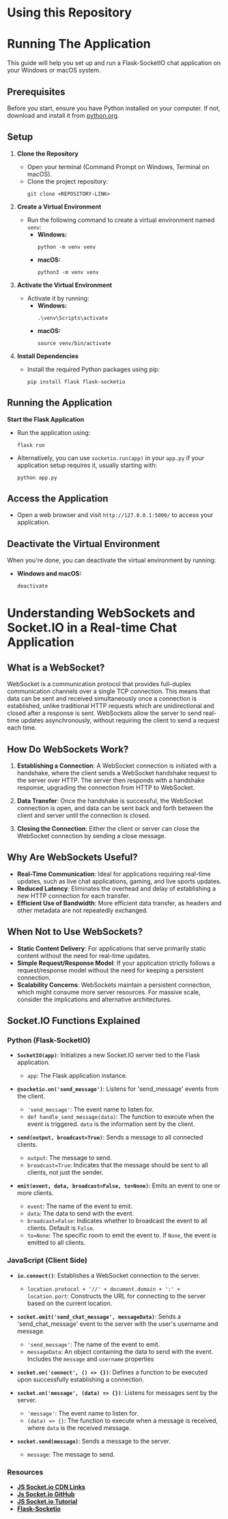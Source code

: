 # Using this Repository

# Running The Application

This guide will help you set up and run a Flask-SocketIO chat application on your Windows or macOS system.

## Prerequisites

Before you start, ensure you have Python installed on your computer. If not, download and install it from [python.org](https://www.python.org/downloads/).

## Setup

1. **Clone the Repository**
   - Open your terminal (Command Prompt on Windows, Terminal on macOS).
   - Clone the project repository:
     ```
     git clone <REPOSITORY-LINK>
     ```

2. **Create a Virtual Environment**
   - Run the following command to create a virtual environment named `venv`:
     - **Windows:**
       ```
       python -m venv venv
       ```
     - **macOS:**
       ```
       python3 -m venv venv
       ```

3. **Activate the Virtual Environment**
   - Activate it by running:
     - **Windows:**
       ```
       .\venv\Scripts\activate
       ```
     - **macOS:**
       ```
       source venv/bin/activate
       ```

4. **Install Dependencies**
   - Install the required Python packages using pip:
     ```
     pip install flask flask-socketio
     ```

## Running the Application


**Start the Flask Application**
   - Run the application using:
     ```
     flask run
     ```

   - Alternatively, you can use `socketio.run(app)` in your `app.py` if your application setup requires it, usually starting with:
     ```
     python app.py
     ```

## Access the Application

- Open a web browser and visit `http://127.0.0.1:5000/` to access your application.

## Deactivate the Virtual Environment

When you're done, you can deactivate the virtual environment by running:
- **Windows and macOS:**
  ```
  deactivate
  ```

# Understanding WebSockets and Socket.IO in a Real-time Chat Application

## What is a WebSocket?

WebSocket is a communication protocol that provides full-duplex communication channels over a single TCP connection. This means that data can be sent and received simultaneously once a connection is established, unlike traditional HTTP requests which are unidirectional and closed after a response is sent. WebSockets allow the server to send real-time updates asynchronously, without requiring the client to send a request each time.

## How Do WebSockets Work?

1. **Establishing a Connection**: A WebSocket connection is initiated with a handshake, where the client sends a WebSocket handshake request to the server over HTTP. The server then responds with a handshake response, upgrading the connection from HTTP to WebSocket.

2. **Data Transfer**: Once the handshake is successful, the WebSocket connection is open, and data can be sent back and forth between the client and server until the connection is closed.

3. **Closing the Connection**: Either the client or server can close the WebSocket connection by sending a close message.

## Why Are WebSockets Useful?

- **Real-Time Communication**: Ideal for applications requiring real-time updates, such as live chat applications, gaming, and live sports updates.
- **Reduced Latency**: Eliminates the overhead and delay of establishing a new HTTP connection for each transfer.
- **Efficient Use of Bandwidth**: More efficient data transfer, as headers and other metadata are not repeatedly exchanged.

## When Not to Use WebSockets?

- **Static Content Delivery**: For applications that serve primarily static content without the need for real-time updates.
- **Simple Request/Response Model**: If your application strictly follows a request/response model without the need for keeping a persistent connection.
- **Scalability Concerns**: WebSockets maintain a persistent connection, which might consume more server resources. For massive scale, consider the implications and alternative architectures.

## Socket.IO Functions Explained

### Python (Flask-SocketIO)

- **`SocketIO(app)`**: Initializes a new Socket.IO server tied to the Flask application.
  - `app`: The Flask application instance.
  
- **`@socketio.on('send_message')`**: Listens for 'send_message' events from the client.
  - `'send_message'`: The event name to listen for.
  - `def handle_send_message(data)`: The function to execute when the event is triggered. `data` is the information sent by the client.

- **`send(output, broadcast=True)`**: Sends a message to all connected clients.
  - `output`: The message to send.
  - `broadcast=True`: Indicates that the message should be sent to all clients, not just the sender.

- **`emit(event, data, broadcast=False, to=None)`**: Emits an event to one or more clients.
  - `event`: The name of the event to emit.
  - `data`: The data to send with the event.
  - `broadcast=False`: Indicates whether to broadcast the event to all clients. Default is `False`.
  - `to=None`: The specific room to emit the event to. If `None`, the event is emitted to all clients.

### JavaScript (Client Side)

- **`io.connect()`**: Establishes a WebSocket connection to the server.
  - `location.protocol + '//' + document.domain + ':' + location.port`: Constructs the URL for connecting to the server based on the current location.
  
- **`socket.emit('send_chat_message', messageData)`**: Sends a 'send_chat_message' event to the server with the user's username and message.
  - `'send_message'`: The name of the event to emit.
  - `messageData`: An object containing the data to send with the event. Includes the `message` and `username` properties

- **`socket.on('connect', () => {})`**: Defines a function to be executed upon successfully establishing a connection.
  
- **`socket.on('message', (data) => {})`**: Listens for messages sent by the server.
  - `'message'`: The event name to listen for.
  - `(data) => {}`: The function to execute when a message is received, where `data` is the received message.

- **`socket.send(message)`**: Sends a message to the server.
  - `message`: The message to send.

### Resources
- [**JS Socket.io CDN Links**](https://cdnjs.com/libraries/socket.io)
- [**Js Socket.io GitHub**](https://github.com/socketio/socket.io-client)
- [**JS Socket.io Tutorial**](https://socket.io/docs/v4/tutorial/step-1)
- [**Flask-Socketio**](https://github.com/miguelgrinberg/Flask-SocketIO?tab=readme-ov-file)